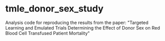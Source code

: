 # tmle_donor_sex_study
Analysis code for reproducing the results from the paper: "Targeted Learning and Emulated Trials Determining the Effect of Donor Sex on Red Blood Cell Transfused Patient Mortality"
